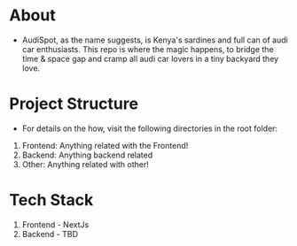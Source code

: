 # About 

- AudiSpot, as the name suggests, is Kenya's sardines and full can of audi car enthusiasts. This repo is where the magic happens, to bridge the time & space gap and cramp all audi car lovers in a tiny backyard they love.

# Project Structure

- For details on the how, visit the following directories in the root folder:

1. Frontend: Anything related with the Frontend!
2. Backend: Anything backend related
3. Other: Anything related with other!


# Tech Stack

1. Frontend - NextJs
2. Backend - TBD


